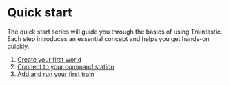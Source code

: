 # Quick start

The quick start series will guide you through the basics of using Traintastic.
Each step introduces an essential concept and helps you get hands-on quickly.

1. [Create your first world](world.md)
2. [Connect to your command station](command-station.md)
3. [Add and run your first train](trains.md)
